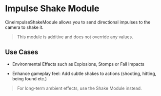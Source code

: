 # Impulse Shake Module
CineImpulseShakeModule allows you to send directional impulses to the camera to shake it.

> This module is additive and does not override any values.

## Use Cases
- Environmental Effects such as Explosions, Stomps or Fall Impacts

- Enhance gameplay feel: Add subtle shakes to actions (shooting, hitting, being found etc.) 

> For long-term ambient effects, use the Shake Module instead.
